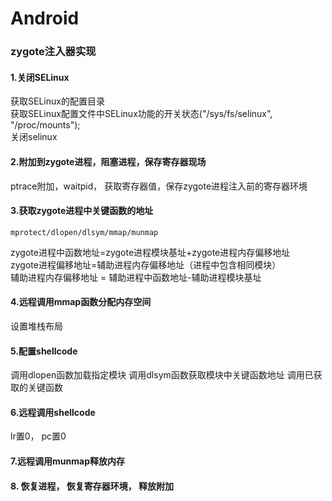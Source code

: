 # Android

### zygote注入器实现

#### 1.关闭SELinux

获取SELinux的配置目录  
获取SELinux配置文件中SELinux功能的开关状态("/sys/fs/selinux", "/proc/mounts");  
关闭selinux

#### 2.附加到zygote进程，阻塞进程，保存寄存器现场

ptrace附加，waitpid， 获取寄存器值，保存zygote进程注入前的寄存器环境

#### 3.获取zygote进程中关键函数的地址

	mprotect/dlopen/dlsym/mmap/munmap

zygote进程中函数地址=zygote进程模块基址+zygote进程内存偏移地址  
zygote进程偏移地址=辅助进程内存偏移地址（进程中包含相同模块）  
辅助进程内存偏移地址 =   辅助进程中函数地址-辅助进程模块基址

#### 4.远程调用mmap函数分配内存空间

设置堆栈布局

#### 5.配置shellcode

调用dlopen函数加载指定模块
调用dlsym函数获取模块中关键函数地址
调用已获取的关键函数

#### 6.远程调用shellcode

lr置0， pc置0

#### 7.远程调用munmap释放内存

#### 8. 恢复进程， 恢复寄存器环境， 释放附加